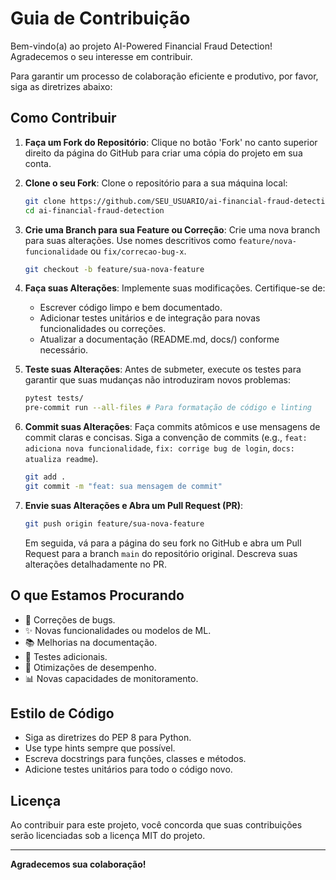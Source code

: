 # Guia de Contribuição

Bem-vindo(a) ao projeto AI-Powered Financial Fraud Detection! Agradecemos o seu interesse em contribuir.

Para garantir um processo de colaboração eficiente e produtivo, por favor, siga as diretrizes abaixo:

## Como Contribuir

1.  **Faça um Fork do Repositório**: Clique no botão 'Fork' no canto superior direito da página do GitHub para criar uma cópia do projeto em sua conta.

2.  **Clone o seu Fork**: Clone o repositório para a sua máquina local:
    ```bash
    git clone https://github.com/SEU_USUARIO/ai-financial-fraud-detection.git
    cd ai-financial-fraud-detection
    ```

3.  **Crie uma Branch para sua Feature ou Correção**: Crie uma nova branch para suas alterações. Use nomes descritivos como `feature/nova-funcionalidade` ou `fix/correcao-bug-x`.
    ```bash
    git checkout -b feature/sua-nova-feature
    ```

4.  **Faça suas Alterações**: Implemente suas modificações. Certifique-se de:
    *   Escrever código limpo e bem documentado.
    *   Adicionar testes unitários e de integração para novas funcionalidades ou correções.
    *   Atualizar a documentação (README.md, docs/) conforme necessário.

5.  **Teste suas Alterações**: Antes de submeter, execute os testes para garantir que suas mudanças não introduziram novos problemas:
    ```bash
    pytest tests/
    pre-commit run --all-files # Para formatação de código e linting
    ```

6.  **Commit suas Alterações**: Faça commits atômicos e use mensagens de commit claras e concisas. Siga a convenção de commits (e.g., `feat: adiciona nova funcionalidade`, `fix: corrige bug de login`, `docs: atualiza readme`).
    ```bash
    git add .
    git commit -m "feat: sua mensagem de commit"
    ```

7.  **Envie suas Alterações e Abra um Pull Request (PR)**:
    ```bash
    git push origin feature/sua-nova-feature
    ```
    Em seguida, vá para a página do seu fork no GitHub e abra um Pull Request para a branch `main` do repositório original. Descreva suas alterações detalhadamente no PR.

## O que Estamos Procurando

*   🐛 Correções de bugs.
*   ✨ Novas funcionalidades ou modelos de ML.
*   📚 Melhorias na documentação.
*   🧪 Testes adicionais.
*   🔧 Otimizações de desempenho.
*   📊 Novas capacidades de monitoramento.

## Estilo de Código

*   Siga as diretrizes do PEP 8 para Python.
*   Use type hints sempre que possível.
*   Escreva docstrings para funções, classes e métodos.
*   Adicione testes unitários para todo o código novo.

## Licença

Ao contribuir para este projeto, você concorda que suas contribuições serão licenciadas sob a licença MIT do projeto.

---

**Agradecemos sua colaboração!**
